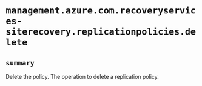 # `management.azure.com.recoveryservices-siterecovery.replicationpolicies.delete`

## `summary`
Delete the policy. The operation to delete a replication policy.


